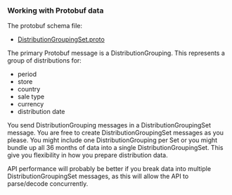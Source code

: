 ### Working with Protobuf data

The protobuf schema file:

  - [DistributionGroupingSet.proto](/specs/v1/DistributionGroupingSet.proto)

The primary Protobuf message is a DistributionGrouping. This represents a group of distributions for:

  * period
  * store
  * country
  * sale type
  * currency
  * distribution date

You send DistributionGrouping messages in a DistributionGroupingSet message. You are free to create DistributionGroupingSet messages as you please. You might include one DistributionGrouping per Set or you might bundle up all 36 months of data into a single DistributionGroupingSet. This give you flexibility in how you prepare distribution data.

API performance will probably be better if you break data into multiple DistributionGroupingSet messages, as this will allow the API to parse/decode concurrently.